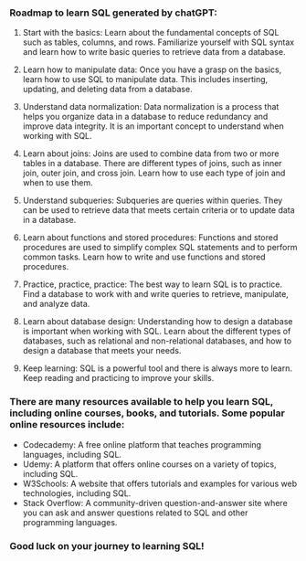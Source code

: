 ### Roadmap to learn SQL generated by chatGPT:

1. Start with the basics: Learn about the fundamental concepts of SQL such as tables, columns, and rows. Familiarize yourself with SQL syntax and learn how to write basic queries to retrieve data from a database.

2. Learn how to manipulate data: Once you have a grasp on the basics, learn how to use SQL to manipulate data. This includes inserting, updating, and deleting data from a database.

3. Understand data normalization: Data normalization is a process that helps you organize data in a database to reduce redundancy and improve data integrity. It is an important concept to understand when working with SQL.

4. Learn about joins: Joins are used to combine data from two or more tables in a database. There are different types of joins, such as inner join, outer join, and cross join. Learn how to use each type of join and when to use them.

5. Understand subqueries: Subqueries are queries within queries. They can be used to retrieve data that meets certain criteria or to update data in a database.

6. Learn about functions and stored procedures: Functions and stored procedures are used to simplify complex SQL statements and to perform common tasks. Learn how to write and use functions and stored procedures.

7. Practice, practice, practice: The best way to learn SQL is to practice. Find a database to work with and write queries to retrieve, manipulate, and analyze data.

8. Learn about database design: Understanding how to design a database is important when working with SQL. Learn about the different types of databases, such as relational and non-relational databases, and how to design a database that meets your needs.

9. Keep learning: SQL is a powerful tool and there is always more to learn. Keep reading and practicing to improve your skills.

### There are many resources available to help you learn SQL, including online courses, books, and tutorials. Some popular online resources include:

- Codecademy: A free online platform that teaches programming languages, including SQL.
- Udemy: A platform that offers online courses on a variety of topics, including SQL.
- W3Schools: A website that offers tutorials and examples for various web technologies, including SQL.
- Stack Overflow: A community-driven question-and-answer site where you can ask and answer questions related to SQL and other programming languages.


### Good luck on your journey to learning SQL!
